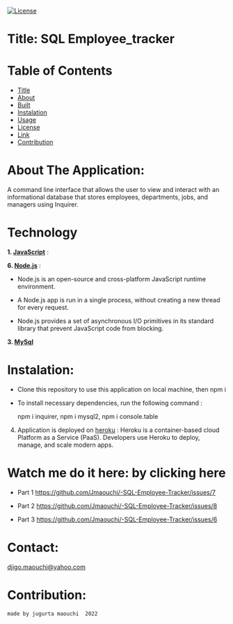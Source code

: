   [![License](https://img.shields.io/apm/l/npm)](https://choosealicense.com/licenses/mit/)

    
  # Title: SQL Employee_tracker


  # Table of  Contents

  * [Title](#title)
  * [About](#about)
  * [Built](#Technology)
  * [Instalation](#header.instal)
  * [Usage](header.usage)
  * [License](#header.license)
  * [Link](#link)
  * [Contribution](#header.contribution)



  # About The Application:

  A command line interface that allows the user to view and interact with an informational database that stores employees, departments, jobs, and managers using Inquirer.
    

  # Technology

  **1. [JavaScript](https;//javascript.com/)** :



  **6. [Node.js](https://nodejs.org/en/)** : 

  * Node.js is an open-source and cross-platform JavaScript runtime environment.

  * A Node.js app is run in a single process, without creating a new thread for every request.

  * Node.js provides a set of asynchronous I/O primitives in its standard library that prevent JavaScript code from blocking.


  **3. [MySql](https://mysql.com/)**

    
  # Instalation:

  * Clone this repository to use this application on local machine, then npm i 


  * To install necessary dependencies, run the following command :

      npm i inquirer, npm i mysql2, npm i console.table
  

  4. Application is deployed on [heroku](https://dashboard.heroku.com/apps/damp-castle-33448/) : Heroku is a container-based cloud Platform as a Service (PaaS). Developers use Heroku to deploy, manage, and scale modern apps.



  # Watch me do it here: by clicking here   

  - Part 1 https://github.com/Jmaouchi/-SQL-Employee-Tracker/issues/7  
  
  - Part 2 https://github.com/Jmaouchi/-SQL-Employee-Tracker/issues/8

  - Part 3 https://github.com/Jmaouchi/-SQL-Employee-Tracker/issues/6


  # Contact:
   djigo.maouchi@yahoo.com


  # Contribution:
    made by jugurta maouchi  2022
